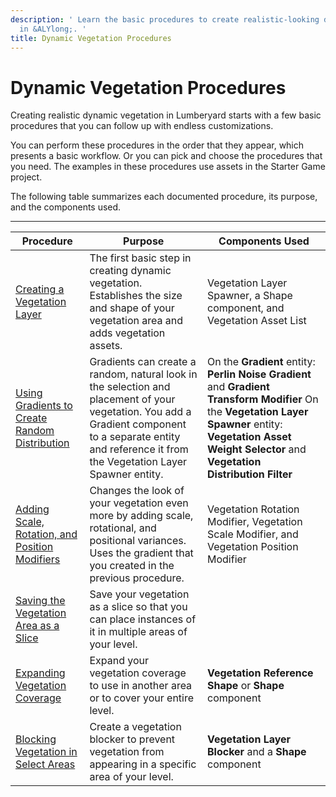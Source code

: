 ```yaml
---
description: ' Learn the basic procedures to create realistic-looking dynamic vegetation
  in &ALYlong;. '
title: Dynamic Vegetation Procedures
---
```

# Dynamic Vegetation Procedures<a name="dynamic-vegetation-procedures"></a>

Creating realistic dynamic vegetation in Lumberyard starts with a few basic procedures that you can follow up with endless customizations\.

You can perform these procedures in the order that they appear, which presents a basic workflow\. Or you can pick and choose the procedures that you need\. The examples in these procedures use assets in the Starter Game project\.

The following table summarizes each documented procedure, its purpose, and the components used\.


****  

| Procedure | Purpose | Components Used | 
| --- | --- | --- | 
| [Creating a Vegetation Layer](/docs/userguide/dynamic-vegetation-procedures-create-vegetation-layer.md) | The first basic step in creating dynamic vegetation\. Establishes the size and shape of your vegetation area and adds vegetation assets\. | Vegetation Layer Spawner, a Shape component, and Vegetation Asset List | 
| [Using Gradients to Create Random Distribution](/docs/userguide/dynamic-vegetation-procedures-gradient-random-selection.md) | Gradients can create a random, natural look in the selection and placement of your vegetation\. You add a Gradient component to a separate entity and reference it from the Vegetation Layer Spawner entity\. | On the **Gradient** entity: **Perlin Noise Gradient** and **Gradient Transform Modifier** On the **Vegetation Layer Spawner** entity: **Vegetation Asset Weight Selector** and **Vegetation Distribution Filter** | 
| [Adding Scale, Rotation, and Position Modifiers](/docs/userguide/dynamic-vegetation-procedures-adding-modifiers.md) | Changes the look of your vegetation even more by adding scale, rotational, and positional variances\. Uses the gradient that you created in the previous procedure\. | Vegetation Rotation Modifier, Vegetation Scale Modifier, and Vegetation Position Modifier | 
|  [Saving the Vegetation Area as a Slice](/docs/userguide/dynamic-vegetation-procedures-saving-slice.md)  |  Save your vegetation as a slice so that you can place instances of it in multiple areas of your level\.  |  | 
| [Expanding Vegetation Coverage](/docs/userguide/dynamic-vegetation-procedures-coverage.md) |  Expand your vegetation coverage to use in another area or to cover your entire level\.  |  **Vegetation Reference Shape** or **Shape** component  | 
| [Blocking Vegetation in Select Areas](/docs/userguide/dynamic-vegetation-procedures-vegetation-blockers.md) |  Create a vegetation blocker to prevent vegetation from appearing in a specific area of your level\.  |  **Vegetation Layer Blocker** and a **Shape** component  | 